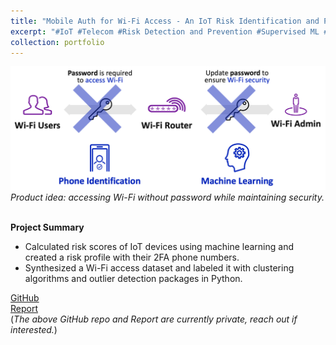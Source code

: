 ```yaml
---
title: "Mobile Auth for Wi-Fi Access - An IoT Risk Identification and Prevention Framework"
excerpt: "#IoT #Telecom #Risk Detection and Prevention #Supervised ML #Unsupervised ML #Product Management"
collection: portfolio
---
```


![Product Idea](/images/Mobile-Auth-Wifi-Access-50pct.png)
*Product idea: accessing Wi-Fi without password while maintaining security.*<br/><br/>

**Project Summary**
* Calculated risk scores of IoT devices using machine learning and created a risk profile with their 2FA phone numbers.
* Synthesized a Wi-Fi access dataset and labeled it with clustering algorithms and outlier detection packages in Python.

[GitHub](https://github.com/Tego-Chang/An-IoT-Risk-Prevention-Framework---Mobile-Auth-for-Wi-Fi-Access) <br/>
[Report](https://github.com/Tego-Chang/An-IoT-Risk-Prevention-Framework---Mobile-Auth-for-Wi-Fi-Access/blob/main/Presentation/IoT%20Risk%20Identification%20with%20Machines%20Learning.pdf)<br/>
(*The above GitHub repo and Report are currently private, reach out if interested.*)